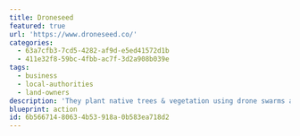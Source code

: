 ```yaml
---
title: Droneseed
featured: true
url: 'https://www.droneseed.co/'
categories:
  - 63a7cfb3-7cd5-4282-af9d-e5ed41572d1b
  - 411e32f8-59bc-4fbb-ac7f-3d2a908b039e
tags:
  - business
  - local-authorities
  - land-owners
description: 'They plant native trees & vegetation using drone swarms and spray to protect them. Provide valuable insights to customers by collecting data in the field. Work with Governments, nonprofits, and private land owners as a service provider.'
blueprint: action
id: 6b566714-8063-4b53-918a-0b583ea718d2
---
```

